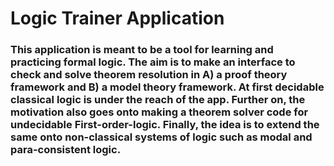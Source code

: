 # Logic Trainer Application
### This application is meant to be a tool for learning and practicing formal logic. The aim is to make an interface to check and solve theorem resolution in A) a proof theory framework and B) a model theory framework. At first decidable classical logic is under the reach of the app. Further on, the motivation also goes onto making a theorem solver code for undecidable First-order-logic. Finally, the idea is to extend the same onto non-classical systems of logic such as modal and para-consistent logic. 